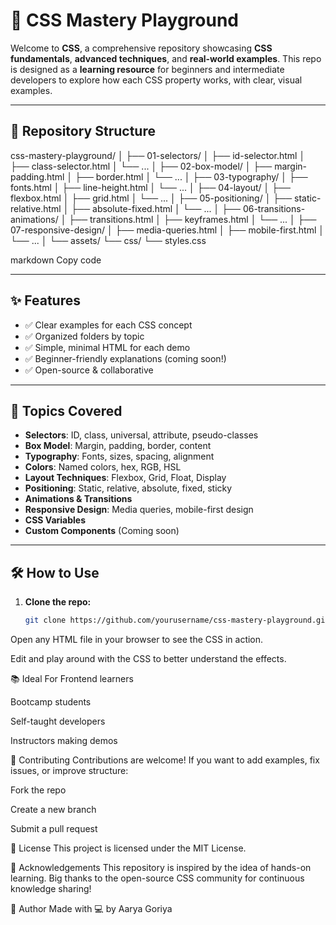 # 🎨 CSS Mastery Playground

Welcome to **CSS**, a comprehensive repository showcasing **CSS fundamentals**, **advanced techniques**, and **real-world examples**. This repo is designed as a **learning resource** for beginners and intermediate developers to explore how each CSS property works, with clear, visual examples.

---

## 📁 Repository Structure

css-mastery-playground/
│
├── 01-selectors/
│ ├── id-selector.html
│ ├── class-selector.html
│ └── ...
│
├── 02-box-model/
│ ├── margin-padding.html
│ ├── border.html
│ └── ...
│
├── 03-typography/
│ ├── fonts.html
│ ├── line-height.html
│ └── ...
│
├── 04-layout/
│ ├── flexbox.html
│ ├── grid.html
│ └── ...
│
├── 05-positioning/
│ ├── static-relative.html
│ ├── absolute-fixed.html
│ └── ...
│
├── 06-transitions-animations/
│ ├── transitions.html
│ ├── keyframes.html
│ └── ...
│
├── 07-responsive-design/
│ ├── media-queries.html
│ ├── mobile-first.html
│ └── ...
│
└── assets/
└── css/
└── styles.css

markdown
Copy code

---

## ✨ Features

- ✅ Clear examples for each CSS concept
- ✅ Organized folders by topic
- ✅ Simple, minimal HTML for each demo
- ✅ Beginner-friendly explanations (coming soon!)
- ✅ Open-source & collaborative

---

## 🚀 Topics Covered

- **Selectors**: ID, class, universal, attribute, pseudo-classes
- **Box Model**: Margin, padding, border, content
- **Typography**: Fonts, sizes, spacing, alignment
- **Colors**: Named colors, hex, RGB, HSL
- **Layout Techniques**: Flexbox, Grid, Float, Display
- **Positioning**: Static, relative, absolute, fixed, sticky
- **Animations & Transitions**
- **Responsive Design**: Media queries, mobile-first design
- **CSS Variables**
- **Custom Components** (Coming soon)

---

## 🛠 How to Use

1. **Clone the repo:**
   ```bash
   git clone https://github.com/yourusername/css-mastery-playground.git
Open any HTML file in your browser to see the CSS in action.

Edit and play around with the CSS to better understand the effects.

📚 Ideal For
Frontend learners

Bootcamp students

Self-taught developers

Instructors making demos

🤝 Contributing
Contributions are welcome! If you want to add examples, fix issues, or improve structure:

Fork the repo

Create a new branch

Submit a pull request

📜 License
This project is licensed under the MIT License.

🙌 Acknowledgements
This repository is inspired by the idea of hands-on learning. Big thanks to the open-source CSS community for continuous knowledge sharing!

🔗 Author
Made with 💻 by Aarya Goriya